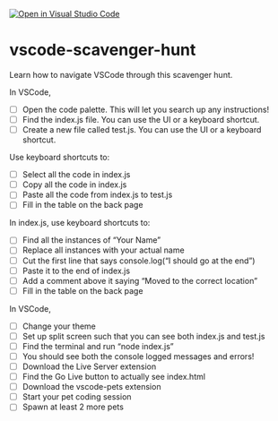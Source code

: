 [![Open in Visual Studio Code](https://classroom.github.com/assets/open-in-vscode-2e0aaae1b6195c2367325f4f02e2d04e9abb55f0b24a779b69b11b9e10269abc.svg)](https://classroom.github.com/online_ide?assignment_repo_id=15969156&assignment_repo_type=AssignmentRepo)
# vscode-scavenger-hunt
Learn how to navigate VSCode through this scavenger hunt.

In VSCode,
- [ ] Open the code palette. This will let you search up any instructions!
- [ ] Find the index.js file. You can use the UI or a keyboard shortcut.
- [ ] Create a new file called test.js. You can use the UI or a keyboard shortcut.

Use keyboard shortcuts to:
- [ ] Select all the code in index.js
- [ ] Copy all the code in index.js
- [ ] Paste all the code from index.js to test.js
- [ ] Fill in the table on the back page

In index.js, use keyboard shortcuts to:
- [ ] Find all the instances of “Your Name”
- [ ] Replace all instances with your actual name
- [ ] Cut the first line that says console.log(“I should go at the end”)
- [ ] Paste it to the end of index.js
- [ ] Add a comment above it saying “Moved to the correct location”
- [ ] Fill in the table on the back page

In VSCode,
- [ ] Change your theme
- [ ] Set up split screen such that you can see both index.js and test.js
- [ ] Find the terminal and run “node index.js”
- [ ] You should see both the console logged messages and errors!
- [ ] Download the Live Server extension
- [ ] Find the Go Live button to actually see index.html
- [ ] Download the vscode-pets extension
- [ ] Start your pet coding session
- [ ] Spawn at least 2 more pets

